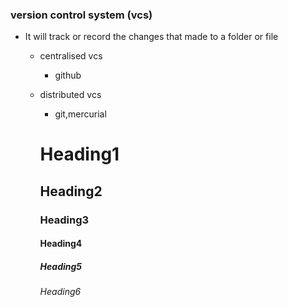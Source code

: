 ### version control system (vcs)

+ It will track or record the changes that made to a folder or file

  + centralised vcs
     + github

  + distributed vcs
     + git,mercurial   

     # Heading1
     ## Heading2
     ### Heading3
     #### Heading4
     ##### Heading5
     ###### Heading6